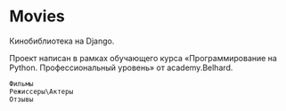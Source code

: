 # Movies
Кинобиблиотека на Django.

Проект написан в рамках обучающего курса «Программирование на Python. Профессиональный уровень» от academy.Belhard.

    Фильмы
    Режиссеры\Актеры
    Отзывы
